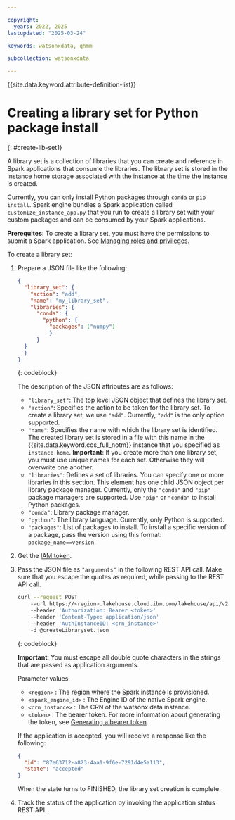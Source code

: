 ```yaml
---

copyright:
  years: 2022, 2025
lastupdated: "2025-03-24"

keywords: watsonxdata, qhmm

subcollection: watsonxdata

---
```


{{site.data.keyword.attribute-definition-list}}

# Creating a library set for Python package install
{: #create-lib-set1}

A library set is a collection of libraries that you can create and reference in Spark applications that consume the libraries. The library set is stored in the instance home storage associated with the instance at the time the instance is created.

Currently, you can only install Python packages through `conda` or `pip install`.
Spark engine bundles a Spark application called `customize_instance_app.py` that you run to create a library set with your custom packages and can be consumed by your Spark applications.

**Prerequites**: To create a library set, you must have the permissions to submit a Spark application. See [Managing roles and privileges](/docs/watsonxdata?topic=watsonxdata-role_priv).

To create a library set:

1. Prepare a JSON file like the following:
    ```json
    {
      "library_set": {
        "action": "add",
        "name": "my_library_set",
        "libraries": {
          "conda": {
            "python": {
              "packages": ["numpy"]
              }
          }
      }
      }
    }
    ```
    {: codeblock}

    The description of the JSON attributes are as follows:
    - `"library_set"`: The top level JSON object that defines the library set.
    - `"action"`: Specifies the action to be taken for the library set. To create a library set, we use `"add"`. Currently, `"add"` is the only option supported.
    - `"name"`: Specifies the name with which the library set is identified. The created library set is stored in a file with this name in the {{site.data.keyword.cos_full_notm}} instance that you specified as `instance home`. **Important**: If you create more than one library set, you must use unique names for each set. Otherwise they will overwrite one another.
    - `"libraries"`: Defines a set of libraries. You can specify one or more libraries in this section. This element has one child JSON object per library package manager. Currently, only the `"conda"` and `"pip"` package managers are supported. Use `"pip"` or `"conda"` to install Python packages.
    - `"conda"`: Library package manager.
    - `"python"`: The library language. Currently, only Python is supported.
    - `"packages"`: List of packages to install. To install a specific version of a package, pass the version using this format: `package_name==version`.

1. Get the [IAM token](/docs/AnalyticsEngine?topic=AnalyticsEngine-retrieve-iam-token-serverless).
1. Pass the JSON file as `"arguments"` in the following REST API call. Make sure that you escape the quotes as required, while passing to the REST API call.
    ```sh
    curl --request POST
        --url https://<region>.lakehouse.cloud.ibm.com/lakehouse/api/v2/spark_engines/<spark_engine_id>/applications
        --header 'Authorization: Bearer <token>'
        --header 'Content-Type: application/json'
        --header 'AuthInstanceID: <crn_instance>'
        -d @createLibraryset.json
    ```
    {: codeblock}

    **Important**: You must escape all double quote characters in the strings that are passed as application arguments.

    Parameter values:
    * `<region>` : The region where the Spark instance is provisioned.
    * `<spark_engine_id>` : The Engine ID of the native Spark engine.
    * `<crn_instance>` : The CRN of the watsonx.data instance.
    * `<token>` : The bearer token. For more information about generating the token, see [Generating a bearer token](https://cloud.ibm.com/apidocs/watsonxdata#authentication).

    If the application is accepted, you will receive a response like the following:
    ```json
    {
      "id": "87e63712-a823-4aa1-9f6e-7291d4e5a113",
      "state": "accepted"
    }
    ```

    When the state turns to FINISHED, the library set creation is complete.
1. Track the status of the application by invoking the application status REST API.

